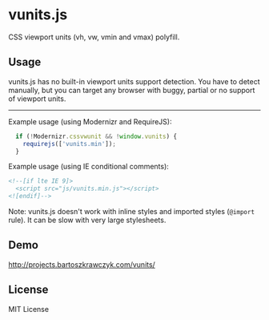 vunits.js
===================
CSS viewport units (vh, vw, vmin and vmax) polyfill.

## Usage
vunits.js has no built-in viewport units support detection. You have to detect manually, but you can target any browser with buggy, partial or no support of viewport units.    
- - -
Example usage (using Modernizr and RequireJS):
```js
  if (!Modernizr.cssvwunit && !window.vunits) {
    requirejs(['vunits.min']);
  }
```  
Example usage (using IE conditional comments):
```html
<!--[if lte IE 9]>
  <script src="js/vunits.min.js"></script>
<![endif]-->
```
Note: vunits.js doesn't work with inline styles and imported styles (`@import` rule). It can be slow with very large stylesheets.

## Demo
http://projects.bartoszkrawczyk.com/vunits/

## License
MIT License
